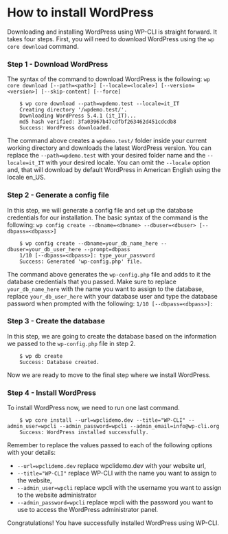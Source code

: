 # How to install WordPress

Downloading and installing WordPress using WP-CLI is straight forward. It takes four steps.
First, you will need to download WordPress using the `wp core download` command.

### Step 1 - Download WordPress

The syntax of the command to download WordPress is the following: `wp core download [--path=<path>] [--locale=<locale>] [--version=<version>] [--skip-content] [--force]`

```
    $ wp core download --path=wpdemo.test --locale=it_IT
    Creating directory '/wpdemo.test/'.
    Downloading WordPress 5.4.1 (it_IT)...
    md5 hash verified: 3fa03967b47cdfbf263462d451cdcdb8
    Success: WordPress downloaded.
```

The command above creates a `wpdemo.test/` folder inside your current working directory and downloads the latest WordPress version. You can replace the `--path=wpdemo.test` with your
desired folder name and the `--locale=it_IT` with your desired locale. You can omit the `--locale` option and, that will download by default WordPress in American English using the locale en_US.

### Step 2 - Generate a config file

In this step, we will generate a config file and set up the database
credentials for our installation.
The basic syntax of the command is the following: `wp config create --dbname=<dbname> --dbuser=<dbuser> [--dbpass=<dbpass>]`

```
    $ wp config create --dbname=your_db_name_here --dbuser=your_db_user_here --prompt=dbpass
    1/10 [--dbpass=<dbpass>]: type_your_password
    Success: Generated 'wp-config.php' file.
```

The command above generates the `wp-config.php` file and adds to it the database credentials that you passed. Make sure to replace `your_db_name_here` with the name you want to assign to the database, replace `your_db_user_here` with your database user and type the database password when prompted with the following: `1/10 [--dbpass=<dbpass>]:`

### Step 3 - Create the database

In this step, we are going to create the database based on the information we passed to the `wp-config.php` file in step 2.

```
    $ wp db create
    Success: Database created.
```

Now we are ready to move to the final step where we install WordPress.

### Step 4 - Install WordPress

To install WordPress now, we need to run one last command.

```
    $ wp core install --url=wpclidemo.dev --title="WP-CLI" --admin_user=wpcli --admin_password=wpcli --admin_email=info@wp-cli.org
    Success: WordPress installed successfully.
```

Remember to replace the values passed to each of the following options with your details:

- `--url=wpclidemo.dev` replace wpclidemo.dev with your website url,
- `--title="WP-CLI"` replace WP-CLI with the name you want to assign to the website,
- `--admin_user=wpcli` replace wpcli with the username you want to assign to the website administrator
- `--admin_password=wpcli` replace wpcli with the password you want to use to access the WordPress administrator panel.

Congratulations! You have successfully installed WordPress using WP-CLI.
